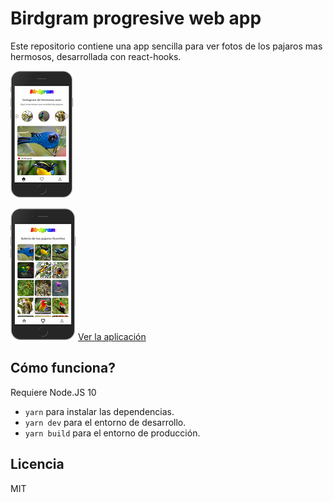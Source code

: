 # Birdgram progresive web app

Este repositorio contiene una app sencilla para ver fotos de los pajaros mas hermosos, desarrollada con react-hooks.

![Captura de la App](./readme-static/captura1.png)

![Captura de la App](./readme-static/captura2.png)
[Ver la aplicación](https://react-birdgram.jorgevelasquez006.now.sh/)

## Cómo funciona?

Requiere Node.JS 10

-   `yarn` para instalar las dependencias.
-   `yarn dev` para el entorno de desarrollo.
-   `yarn build` para el entorno de producción.

## Licencia

MIT
